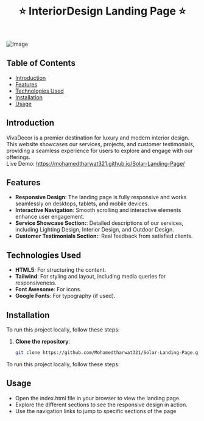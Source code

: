 <h1 align="center"> ⭐️ InteriorDesign Landing Page ⭐️ </h1> <br>



![Image](https://github.com/user-attachments/assets/f733bcba-1e19-4440-9676-c847e0258ac0)


## Table of Contents

- [Introduction](#introduction)
- [Features](#features)
- [Technologies Used](#technologies-used)
- [Installation](#installation)
- [Usage](#usage)


## Introduction
VivaDecor is a premier destination for luxury and modern interior design. This website showcases our services, projects, and customer testimonials, providing a seamless experience for users to explore and engage with our offerings. <br>
Live Demo: https://mohamedtharwat321.github.io/Solar-Landing-Page/

## Features
- **Responsive Design**: The landing page is fully responsive and works seamlessly on desktops, tablets, and mobile devices.
- **Interactive Navigation**:  Smooth scrolling and interactive elements enhance user engagement.
- **Service Showcase Section:**: Detailed descriptions of our services, including Lighting Design, Interior Design, and Outdoor Design.
- **Customer Testimonials Section:**: Real feedback from satisfied clients.

## Technologies Used
- **HTML5**: For structuring the content.
- **Tailwind**: For styling and layout, including media queries for responsiveness.
- **Font Awesome**: For icons.
- **Google Fonts**: For typography (if used).

## Installation
To run this project locally, follow these steps:

1. **Clone the repository**:
   ```bash
   git clone https://github.com/Mohamedtharwat321/Solar-Landing-Page.git
To run this project locally, follow these steps:

## Usage
  - Open the index.html file in your browser to view the landing page.
  - Explore the different sections to see the responsive design in action.
  - Use the navigation links to jump to specific sections of the page

